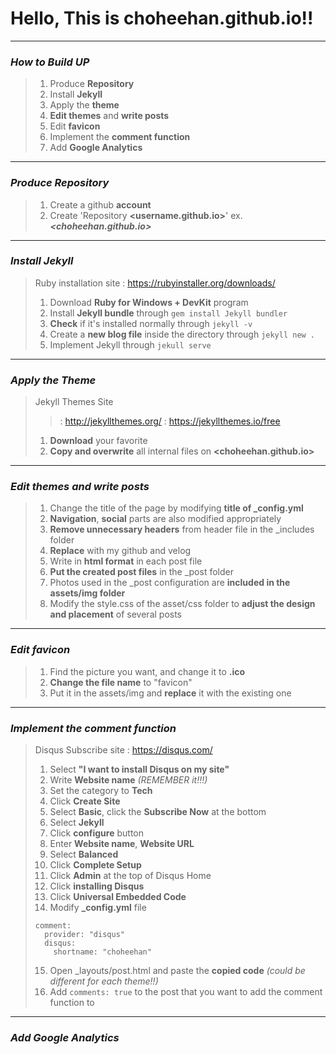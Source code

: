 # Hello, This is choheehan.github.io!!

***

### *How to Build UP*
> 1. Produce **Repository**
> 2. Install **Jekyll**
> 3. Apply the **theme**
> 4. **Edit themes** and **write posts**
> 5. Edit **favicon**
> 6. Implement the **comment function**
> 7. Add **Google Analytics**

***

### *Produce Repository*
> 1. Create a github **account**
> 2. Create 'Repository **<username.github.io>**' ex. ***<choheehan.github.io>***

***

### *Install Jekyll*
> Ruby installation site : https://rubyinstaller.org/downloads/
> 1. Download **Ruby for Windows + DevKit** program
> 2. Install **Jekyll bundle** through ```gem install Jekyll bundler```
> 3. **Check** if it's installed normally through ```jekyll -v```
> 4. Create a **new blog file** inside the directory through ```jekyll new .```
> 5. Implement Jekyll through ```jekull serve```

***

### *Apply the Theme*
> Jekyll Themes Site
>> : http://jekyllthemes.org/
>> : https://jekyllthemes.io/free
>
> 1. **Download** your favorite
> 2. **Copy and overwrite** all internal files on **<choheehan.github.io>**

***

### *Edit themes and write posts*
> 1. Change the title of the page by modifying **title of \_config.yml**
> 2. **Navigation**, **social** parts are also modified appropriately
> 3. **Remove unnecessary headers** from header file in the \_includes folder
> 4. **Replace** with my github and velog
> 5. Write in **html format** in each post file
> 6. **Put the created post files** in the \_post folder
> 7. Photos used in the \_post configuration are **included in the assets/img folder**
> 8. Modify the style.css of the asset/css folder to **adjust the design and placement** of several posts

***

### *Edit favicon*
> 1. Find the picture you want, and change it to **.ico**
> 2. **Change the file name** to "favicon"
> 3. Put it in the assets/img and **replace** it with the existing one

***

### *Implement the comment function*
> Disqus Subscribe site : https://disqus.com/
> 1. Select **"I want to install Disqus on my site"**
> 2. Write **Website name** *(REMEMBER it!!!)*
> 3. Set the category to **Tech**
> 4. Click **Create Site**
> 5. Select **Basic**, click the **Subscribe Now** at the bottom
> 6. Select **Jekyll**
> 7. Click **configure** button
> 8. Enter **Website name**, **Website URL**
> 9. Select **Balanced**
> 10. Click **Complete Setup**
> 11. Click **Admin** at the top of Disqus Home
> 12. Click **installing Disqus**
> 13. Click **Universal Embedded Code**
> 14. Modify **\_config.yml** file
> ```google_analytics: "UA-215461057-1"
> comment:
>   provider: "disqus"
>   disqus:
>     shortname: "choheehan"
> ```
> 15. Open \_layouts/post.html and paste the **copied code** *(could be different for each theme!!)*
> 16. Add ```comments: true``` to the post that you want to add the comment function to

***

### *Add Google Analytics*
>

